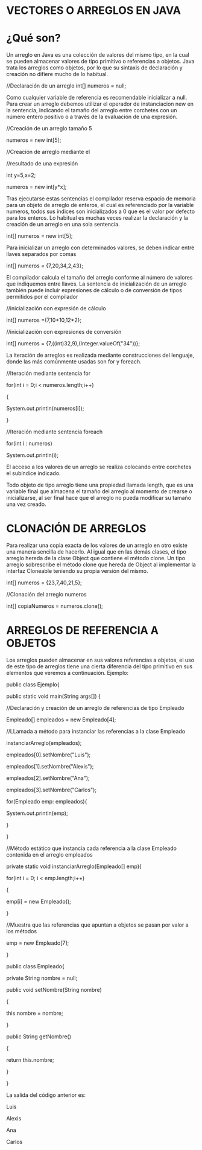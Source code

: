 # VECTORES O ARREGLOS EN JAVA

# ¿Qué son?

Un arreglo en Java es una colección de valores del mismo tipo, en la cual se pueden almacenar valores de tipo primitivo o referencias a objetos.
Java trata los arreglos como objetos, por lo que su sintaxis de declaración y creación no difiere mucho de lo habitual.

//Declaración de un arreglo
int[] numeros = null;

Como cualquier variable de referencia es recomendable inicializar a null. Para crear un arreglo debemos utilizar el operador de instanciacion new en la sentencia, indicando el tamaño del arreglo entre corchetes con un número entero positivo o a través de la evaluación de una expresión.

//Creación de un arreglo tamaño 5

numeros = new int[5];

//Creación de arreglo mediante el

//resultado de una expresión

int y=5,x=2;

numeros = new int[y*x];

Tras ejecutarse estas sentencias el compilador reserva espacio de memoria para un objeto de arreglo de enteros, el cual es referenciado por la variable numeros, todos sus índices son inicializados a 0 que es el valor por defecto para los enteros. Lo habitual es muchas veces realizar la declaración y la creación de un arreglo en una sola sentencia.

int[] numeros = new int[5];

Para inicializar un arreglo con determinados valores, se deben indicar entre llaves separados por comas

int[] numeros = {7,20,34,2,43};

El compilador calcula el tamaño del arreglo conforme al número de valores que indiquemos entre llaves. La sentencia de inicialización de un arreglo también puede incluir expresiones de cálculo o de conversión de tipos permitidos por el compilador

//inicialización con expresión de cálculo

int[] numeros ={7,10+10,12*2};

//inicialización con expresiones de conversión

int[] numeros = {7,((int)32,9),(Integer.valueOf("34"))};

La iteración de arreglos es realizada mediante construcciones del lenguaje, donde las más comúnmente usadas son for y foreach.

//Iteración mediante sentencia for

for(int i = 0;i < numeros.length;i++)

{

System.out.println(numeros[i]);

}

//Iteración mediante sentencia foreach

for(int i : numeros)

System.out.println(i);

El acceso a los valores de un arreglo se realiza colocando entre corchetes el subíndice indicado.

Todo objeto de tipo arreglo tiene una propiedad llamada length, que es una variable final que almacena el tamaño del arreglo al momento de crearse o inicializarse, al ser final hace que el arreglo no pueda modificar su tamaño una vez creado.

# CLONACIÓN DE ARREGLOS
Para realizar una copia exacta de los valores de un arreglo en otro existe una manera sencilla de hacerlo. Al igual que en las demás clases, el tipo arreglo hereda de la clase Object que contiene el método clone. Un tipo arreglo sobrescribe el método clone que hereda de Object al implementar la interfaz Cloneable teniendo su propia versión del mismo.

int[] numeros = {23,7,40,21,5};

//Clonación del arreglo numeros

int[] copiaNumeros = numeros.clone();

# ARREGLOS DE REFERENCIA A OBJETOS
Los arreglos pueden almacenar en sus valores referencias a objetos, el uso de este tipo de arreglos tiene una cierta diferencia del tipo primitivo en sus elementos que veremos a continuación. Ejemplo:

public class Ejemplo{

public static void main(String args[]) {

//Declaración y creación de un arreglo de referencias de tipo Empleado

Empleado[] empleados = new Empleado[4];

//LLamada a método para instanciar las referencias a la clase Empleado

instanciarArreglo(empleados);

empleados[0].setNombre("Luis");

empleados[1].setNombre("Alexis");

empleados[2].setNombre("Ana");

empleados[3].setNombre("Carlos");


for(Empleado emp: empleados){

System.out.println(emp);

}


}

//Método estático que instancia cada referencia a la clase Empleado contenida en el arreglo empleados

private static void instanciarArreglo(Empleado[] emp){

for(int i = 0; i < emp.length;i++)

{

emp[i] = new Empleado();

}

//Muestra que las referencias que apuntan a objetos se pasan por valor a los métodos

emp = new Empleado[7];

}

public class Empleado{


private String nombre = null;


public void setNombre(String nombre)

{

this.nombre = nombre;

}


public String getNombre()

{

return this.nombre;

}

}

La salida del código anterior es:

Luis

Alexis

Ana

Carlos